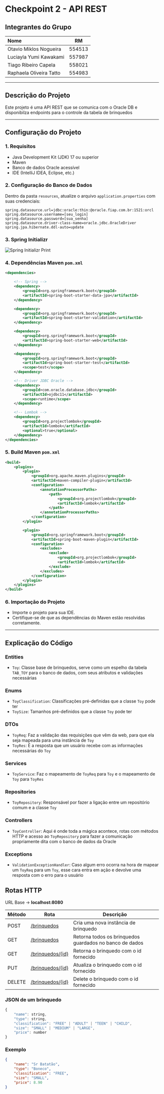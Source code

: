 # Checkpoint 2 - API REST

## Integrantes do Grupo

| Nome                    |   RM   |
|:------------------------|:------:|
| Otavio Miklos Nogueira  | 554513 |
| Luciayla Yumi Kawakami  | 557987 |
| Tiago Ribeiro Capela    | 558021 |
| Raphaela Oliveira Tatto | 554983 |

---

## Descrição do Projeto

Este projeto é uma API REST que se comunica com o Oracle DB e disponibilza endpoints para o controle da tabela de brinquedos

---

## Configuração do Projeto

### 1. Requisitos

- Java Development Kit (JDK) 17 ou superior
- Maven
- Banco de dados Oracle acessível
- IDE (IntelliJ IDEA, Eclipse, etc.)

### 2. Configuração do Banco de Dados

Dentro da pasta `resources`, atualize o arquivo `application.properties` com suas credenciais:

```properties
spring.datasource.url=jdbc:oracle:thin:@oracle.fiap.com.br:1521:orcl
spring.datasource.username=[seu_login]
spring.datasource.password=[sua_senha]
spring.datasource.driver-class-name=oracle.jdbc.OracleDriver
spring.jpa.hibernate.ddl-auto=update
```

### 3. Spring Initializr

![Spring Initializr Print](assets/spring_initializr.png)

### 4. Dependências Maven `pom.xml`

```xml
<dependencies>

    <!-- Spring -->
    <dependency>
        <groupId>org.springframework.boot</groupId>
        <artifactId>spring-boot-starter-data-jpa</artifactId>
    </dependency>

    <dependency>
        <groupId>org.springframework.boot</groupId>
        <artifactId>spring-boot-starter-validation</artifactId>
    </dependency>

    <dependency>
        <groupId>org.springframework.boot</groupId>
        <artifactId>spring-boot-starter-web</artifactId>
    </dependency>

    <dependency>
        <groupId>org.springframework.boot</groupId>
        <artifactId>spring-boot-starter-test</artifactId>
        <scope>test</scope>
    </dependency>

    <!-- Driver JDBC Oracle -->
    <dependency>
        <groupId>com.oracle.database.jdbc</groupId>
        <artifactId>ojdbc11</artifactId>
        <scope>runtime</scope>
    </dependency>

    <!-- Lombok -->
    <dependency>
        <groupId>org.projectlombok</groupId>
        <artifactId>lombok</artifactId>
        <optional>true</optional>
    </dependency>
</dependencies>
```

### 5. Build Maven `pom.xml`

```xml
<build>
    <plugins>
        <plugin>
            <groupId>org.apache.maven.plugins</groupId>
            <artifactId>maven-compiler-plugin</artifactId>
            <configuration>
                <annotationProcessorPaths>
                    <path>
                        <groupId>org.projectlombok</groupId>
                        <artifactId>lombok</artifactId>
                    </path>
                </annotationProcessorPaths>
            </configuration>
        </plugin>

        <plugin>
            <groupId>org.springframework.boot</groupId>
            <artifactId>spring-boot-maven-plugin</artifactId>
            <configuration>
                <excludes>
                    <exclude>
                        <groupId>org.projectlombok</groupId>
                        <artifactId>lombok</artifactId>
                    </exclude>
                </excludes>
            </configuration>
        </plugin>
    </plugins>
</build>
```

### 6. Importação do Projeto

- Importe o projeto para sua IDE.
- Certifique-se de que as dependências do Maven estão resolvidas corretamente.

---

## Explicação do Código

### Entities

- `Toy`: Classe base de brinquedos, serve como um espelho da tabela `TAB_TOY` para o banco de dados, com seus atributos e validações necessárias

### Enums

- `ToyClassification`: Classificações pré-definidas que a classe `Toy` pode ter
- `ToySize`: Tamanhos pré-definidos que a classe `Toy` pode ter

### DTOs

- `ToyReq`: Faz a validação das requisições que vêm da web, para que ela seja mapeada para uma instância de `Toy`
- `ToyRes`: É a resposta que um usuário recebe com as informações necessárias do `Toy`

### Services

- `ToyService`: Faz o mapeamento de `ToyReq` para `Toy` e o mapeamento de `Toy` para `ToyRes`

### Repositories

- `ToyRepository`: Responsável por fazer a ligação entre um repositório comum e a classe `Toy`
  
### Controllers

- `ToyController`: Aqui é onde toda a mágica acontece, rotas com métodos HTTP e acesso ao `ToyRepository` para fazer a comunicação propriamente dita com o banco de dados da Oracle

### Exceptions

- `ValidationExceptionHandler`: Caso algum erro ocorra na hora de mapear um `ToyReq` para um `Toy`, esse cara entra em ação e devolve uma resposta com o erro para o usuário

## Rotas HTTP

URL Base -> **localhost:8080**

| Método | Rota                                             | Descrição                                               |
|--------|--------------------------------------------------|---------------------------------------------------------|
| POST   | [/brinquedos](localhost:8080/brinquedos)         | Cria uma nova instância de brinquedo                    |
| GET    | [/brinquedos](localhost:8080/brinquedos)         | Retorna todos os brinquedos guardados no banco de dados |
| GET    | [/brinquedos/{id}](localhost:8080/brinquedos/10) | Retorna o brinquedo com o id fornecido                  |
| PUT    | [/brinquedos/{id}](localhost:8080/brinquedos/10) | Atualiza o brinquedo com o id fornecido                 |
| DELETE | [/brinquedos/{id}](localhost:8080/brinquedos/10) | Delete o brinquedo com o id fornecido                   |

### JSON de um brinquedo

```javascript
{
    "name": string,
    "type": string,
    "classification": "FREE" | "ADULT" | "TEEN" | "CHILD",
    "size": "SMALL" | "MEDIUM" | "LARGE",
    "price": number
}
```

### Exemplo

```json
{
    "name": "Sr Batatão",
    "type": "Boneco",
    "classification": "FREE",
    "size": "SMALL",
    "price": 8.90
}
```
